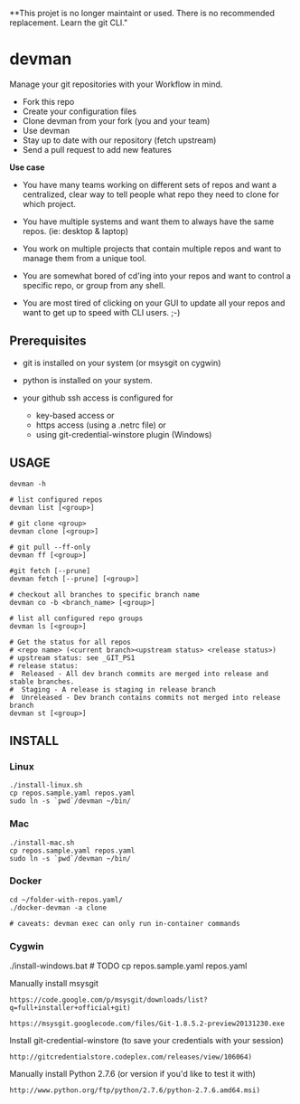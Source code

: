 **This projet is no longer maintaint or used. There is no recommended replacement. Learn the git CLI."

devman
======
Manage your git repositories with your Workflow in mind.

 * Fork this repo
 * Create your configuration files
 * Clone devman from your fork (you and your team)
 * Use devman
 * Stay up to date with our repository (fetch upstream)
 * Send a pull request to add new features

**Use case**

 * You have many teams working on different sets of repos and want a centralized, clear way to tell people what repo they need to clone for which project.

 * You have multiple systems and want them to always have the same repos. (ie: desktop & laptop)

 * You work on multiple projects that contain multiple repos and want to manage them from a unique tool.

 * You are somewhat bored of cd'ing into your repos and want to control a specific repo, or group from any shell.

 * You are most tired of clicking on your GUI to update all your repos and want to get up to speed with CLI users. ;-)

## Prerequisites

  - git is installed on your system (or msysgit on cygwin)

  - python is installed on your system.

  - your github ssh access is configured for
    * key-based access or
    * https access (using a .netrc file) or
    * using git-credential-winstore plugin (Windows)

## USAGE

```
devman -h

# list configured repos
devman list [<group>]

# git clone <group>
devman clone [<group>]

# git pull --ff-only
devman ff [<group>]

#git fetch [--prune]
devman fetch [--prune] [<group>]

# checkout all branches to specific branch name
devman co -b <branch_name> [<group>]

# list all configured repo groups
devman ls [<group>]

# Get the status for all repos
# <repo name> (<current branch><upstream status> <release status>)
# upstream status: see _GIT_PS1
# release status:
#  Released - All dev branch commits are merged into release and stable branches.
#  Staging - A release is staging in release branch
#  Unreleased - Dev branch contains commits not merged into release branch
devman st [<group>]
```

## INSTALL
### Linux

```
./install-linux.sh
cp repos.sample.yaml repos.yaml
sudo ln -s `pwd`/devman ~/bin/
```

### Mac

```
./install-mac.sh
cp repos.sample.yaml repos.yaml
sudo ln -s `pwd`/devman ~/bin/
```
### Docker

```
cd ~/folder-with-repos.yaml/
./docker-devman -a clone

# caveats: devman exec can only run in-container commands
```

### Cygwin

./install-windows.bat # TODO
cp repos.sample.yaml repos.yaml

Manually install msysgit

    https://code.google.com/p/msysgit/downloads/list?q=full+installer+official+git)

    https://msysgit.googlecode.com/files/Git-1.8.5.2-preview20131230.exe

Install git-credential-winstore (to save your credentials with your session)

    http://gitcredentialstore.codeplex.com/releases/view/106064)

Manually install Python 2.7.6 (or version if you'd like to test it with)

    http://www.python.org/ftp/python/2.7.6/python-2.7.6.amd64.msi)

